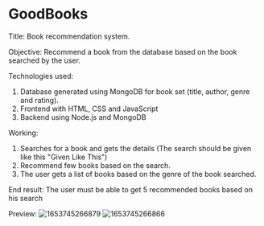 # GoodBooks
Title: Book recommendation system.

Objective: Recommend a book from the database based on the book searched by the 
user.

Technologies used: 
1. Database generated using MongoDB for book set (title, author, genre and rating).
2. Frontend with HTML, CSS and JavaScript
3. Backend using Node.js and MongoDB

Working:
1. Searches for a book and gets the details
(The search should be given like this "Given Like This")
2. Recommend few books based on the search.
3. The user gets a list of books based on the genre of the book searched.

End result: The user must be able to get 5 recommended books based on his search

Preview:
![1653745266879](https://user-images.githubusercontent.com/91358401/170829811-2c07742b-7ea7-40eb-815c-27f7a86486f3.jpg)
![1653745266866](https://user-images.githubusercontent.com/91358401/170829805-0d2b04d1-d96f-4ae1-a03c-90d35d335700.jpg)
